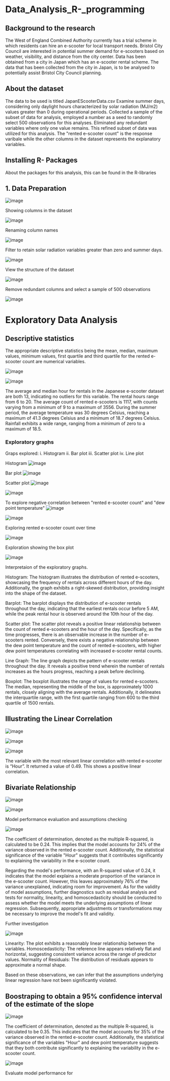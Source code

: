 # Data_Analysis_R-_programming

## Background to the research

The West of England Combined Authority currently has a trial scheme in which residents can hire an e-scooter for local transport needs.
Bristol City Council are interested in potential summer demand for e-scooters based on weather, visibility, and distance from the city center. 
Data has been obtained from a city in Japan which has an e-scooter rental scheme. 
The data that has been collected from the city in Japan, is to be analysed to potentially assist Bristol City Council planning. 

## About the dataset

The data to be used is titled JapanEScooterData.csv
Examine summer days, considering only daylight hours characterized by solar radiation (MJ/m2) values greater than 0 during operational periods. Collected a sample of the subset of data for analysis, employed a number as a seed to randomly select 500 observations for this analyses. Eliminated any redundant variables where only one value remains. This refined subset of data was utilized for this analysis.
The "rented e-scooter count" is the response varibale while the other columns in the dataset represents the explanatory variables.



## Installing R- Packages

About the packages for this analysis, this can be found in the R-libraries

## 1. Data Preparation

![image](https://github.com/Neo45666/Data_Analysis_R-_programming/assets/98716773/124c3900-862d-4189-ba33-1f178121874a)

 Showing columns in the dataset

 ![image](https://github.com/Neo45666/Data_Analysis_R-_programming/assets/98716773/e59902f3-c4c4-4a5d-bc9b-7db35f254b13)

Renaming column names

![image](https://github.com/Neo45666/Data_Analysis_R-_programming/assets/98716773/ce815ce2-96bb-46d8-8e63-a6d54104a1db)

Filter to retain solar radiation variables greater than zero and summer days.

![image](https://github.com/Neo45666/Data_Analysis_R-_programming/assets/98716773/c963b0c4-4447-4840-9caa-241402e07503)


View the structure of the dataset

![image](https://github.com/Neo45666/Data_Analysis_R-_programming/assets/98716773/c9066b00-7791-4f4d-aab0-b805990efece)

Remove redundant columns and select a sample of 500 observations

![image](https://github.com/Neo45666/Data_Analysis_R-_programming/assets/98716773/f1b33010-0c9e-4721-8730-a54c9c714e44)


# Exploratory Data Analysis

## Descriptive statistics
The appropriate descriptive statistics being the mean, median, maximum values, minimum values, first quartile and third quartile for the rented e-scooter count are numerical variables. 

![image](https://github.com/Neo45666/Data_Analysis_R-_programming/assets/98716773/0ce79b32-de78-46f7-ab9f-456f2fb67257)

![image](https://github.com/Neo45666/Data_Analysis_R-_programming/assets/98716773/4d5978f0-13d0-476a-926b-9462cd331605)

The average and median hour for rentals in the Japanese e-scooter dataset are both 13, indicating no outliers for this variable. The rental hours range from 6 to 20. The average count of rented e-scooters is 1117, with counts varying from a minimum of 9 to a maximum of 3556. During the summer period, the average temperature was 30 degrees Celsius, reaching a maximum of 41.3 degrees Celsius and a minimum of 18.7 degrees Celsius. Rainfall exhibits a wide range, ranging from a minimum of zero to a maximum of 18.5.

### Exploratory graphs
Graps explored: 
i.    Histogram
ii.   Bar plot
iii.  Scatter plot 
iv.   Line plot 

Histogram
![image](https://github.com/Neo45666/Data_Analysis_R-_programming/assets/98716773/c3fc7599-2b6c-4aad-bd25-17c7b77df358)

Bar plot 
![image](https://github.com/Neo45666/Data_Analysis_R-_programming/assets/98716773/4e5298d0-b7e8-4ef7-833c-f22a5d071848)

Scatter plot
![image](https://github.com/Neo45666/Data_Analysis_R-_programming/assets/98716773/71d16890-21f7-445d-abd6-1ba2abe965a5)

![image](https://github.com/Neo45666/Data_Analysis_R-_programming/assets/98716773/4fd0d555-8b74-446f-8378-71a444b858c1)

To explore negative correlation between "rented e-scooter count" and "dew point temperature"
![image](https://github.com/Neo45666/Data_Analysis_R-_programming/assets/98716773/852249aa-5db0-458a-bfa4-31c3776d10ba)

![image](https://github.com/Neo45666/Data_Analysis_R-_programming/assets/98716773/8938092f-d0cb-4229-8dcf-4c57f6fee8ca)

Exploring rented e-scooter count over time 

![image](https://github.com/Neo45666/Data_Analysis_R-_programming/assets/98716773/98bc28de-9fd5-48a8-b410-0c8dc4475fbe)

Exploration showing the box plot 

![image](https://github.com/Neo45666/Data_Analysis_R-_programming/assets/98716773/4de6f213-9353-4449-abf0-ad34100c6ed5)

Interpretaion of the exploratory graphs.

Histogram: The histogram illustrates the distribution of rented e-scooters, showcasing the frequency of rentals across different hours of the day. Additionally, the graph exhibits a right-skewed distribution, providing insight into the shape of the dataset.

Barplot: The barplot displays the distribution of e-scooter rentals throughout the day, indicating that the earliest rentals occur before 5 AM, while the peak rental hour is observed around the 10th hour of the day.

Scatter plot: The scatter plot reveals a positive linear relationship between the count of rented e-scooters and the hour of the day. Specifically, as the time progresses, there is an observable increase in the number of e-scooters rented. Conversely, there exists a negative relationship between the dew point temperature and the count of rented e-scooters, with higher dew point temperatures correlating with increased e-scooter rental counts.

Line Graph:
The line graph depicts the pattern of e-scooter rentals throughout the day. It reveals a positive trend wherein the number of rentals increases as the hours progress, reaching a peak before declining.

Boxplot:
The boxplot illustrates the range of values for rented e-scooters. The median, representing the middle of the box, is approximately 1000 rentals, closely aligning with the average rentals. Additionally, it delineates the interquartile range, with the first quartile ranging from 600 to the third quartile of 1500 rentals.

## Illustrating the Linear Correlation

![image](https://github.com/Neo45666/Data_Analysis_R-_programming/assets/98716773/a6eaa125-2cb9-425b-9a1a-44102f2ec368)

![image](https://github.com/Neo45666/Data_Analysis_R-_programming/assets/98716773/0084fc71-b274-47d3-9721-38349cec5b12)


![image](https://github.com/Neo45666/Data_Analysis_R-_programming/assets/98716773/c254cfe6-7aaa-482e-be5e-63f2668762c1)

The variable with the most relevant linear correlation with rented e-scooter is “Hour”. It returned a value of 0.49. This shows a positive linear correlation.

## Bivariate Relationship 

![image](https://github.com/Neo45666/Data_Analysis_R-_programming/assets/98716773/24de6b89-5257-479a-a78a-02db3bdb6585)

![image](https://github.com/Neo45666/Data_Analysis_R-_programming/assets/98716773/3b71f3ce-cf80-43a3-932d-0800e7d34d1c)

Model performance evaluation and assumptions checking

![image](https://github.com/Neo45666/Data_Analysis_R-_programming/assets/98716773/63c1fbd8-bfd2-4f49-b740-934c907855e5)

The coefficient of determination, denoted as the multiple R-squared, is calculated to be 0.24. This implies that the model accounts for 24% of the variance observed in the rented e-scooter count. Additionally, the statistical significance of the variable "Hour" suggests that it contributes significantly to explaining the variability in the e-scooter count.

Regarding the model's performance, with an R-squared value of 0.24, it indicates that the model explains a moderate proportion of the variance in the e-scooter count. However, this leaves approximately 76% of the variance unexplained, indicating room for improvement. As for the validity of model assumptions, further diagnostics such as residual analysis and tests for normality, linearity, and homoscedasticity should be conducted to assess whether the model meets the underlying assumptions of linear regression. Subsequently, appropriate adjustments or transformations may be necessary to improve the model's fit and validity.

Further investigation

![image](https://github.com/Neo45666/Data_Analysis_R-_programming/assets/98716773/5d07fcac-8b97-4c52-8cce-aa604e9e3e94)

Linearity: The plot exhibits a reasonably linear relationship between the variables.
Homoscedasticity: The reference line appears relatively flat and horizontal, suggesting consistent variance across the range of predictor values.
Normality of Residuals: The distribution of residuals appears to approximate a normal shape.

Based on these observations, we can infer that the assumptions underlying linear regression have not been significantly violated.


## Boostraping to obtain a 95% confidence interval of the estimate of the slope

![image](https://github.com/Neo45666/Data_Analysis_R-_programming/assets/98716773/af77c9d6-732d-4048-a86e-680ea803c8f5)

The coefficient of determination, denoted as the multiple R-squared, is calculated to be 0.35. This indicates that the model accounts for 35% of the variance observed in the rented e-scooter count. Additionally, the statistical significance of the variables "Hour" and dew point temperature suggests that they both contribute significantly to explaining the variability in the e-scooter count.

![image](https://github.com/Neo45666/Data_Analysis_R-_programming/assets/98716773/6910af53-b1ff-474d-bfa2-14739784e86b)

Evaluate model performance for 





















